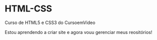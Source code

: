 # HTML-CSS
 Curso de HTML5 e CSS3 do CursoemVideo

Estou aprendendo a criar site e agora vouu gerenciar meus reositórios!